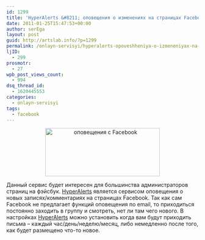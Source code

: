 ```yaml
---
id: 1299
title: 'HyperAlerts &#8211; оповещения о изменениях на страницах Facebook'
date: 2011-01-25T15:47:53+00:00
author: serEga
layout: post
guid: http://artslab.info/?p=1299
permalink: /onlayn-servisyi/hyperalerts-opoveshheniya-o-izmeneniyax-na-stranicax-facebook/
ljID:
  - 299
prosmotr:
  - 27
wpb_post_views_count:
  - 994
dsq_thread_id:
  - 1620445553
categories:
  - onlayn-servisyi
tags:
  - facebook
---
```

<center>
  <a href="{{site.img_cdn}}/hyperalerts.jpg"><img src="{{site.img_cdn}}/hyperalerts-300x126.jpg" alt="оповещения с Facebook" title="hyperalerts" width="300" height="126" class="alignnone size-medium wp-image-1300" /></a>
</center>

Данный сервис будет интересен для большинства администраторов страниц на фэйсбук. [HyperAlerts](http://alerts.hyperinteraktiv.no/) является сервисом оповещения о новых записях/комментариях на страницах Facebook. Так как сам Facebook не предлагает функций оповещения по email, то приходиться постоянно заходить в группу и смотреть, нет ли там чего нового. В настройках [HyperAlerts](http://alerts.hyperinteraktiv.no/) можно установить когда вам будут приходить письма &#8211; каждый час/день/неделю/месяц, либо немедленно после того, как будет размещено что-то новое.